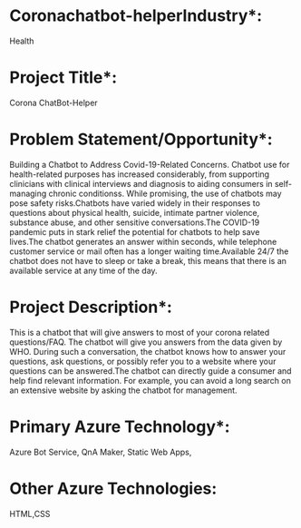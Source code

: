 # Coronachatbot-helperIndustry*:
Health

# Project Title*:
Corona ChatBot-Helper

# Problem Statement/Opportunity*:
Building a Chatbot to Address Covid-19-Related Concerns. Chatbot use for health-related purposes has increased considerably, from supporting clinicians with clinical interviews and diagnosis to aiding consumers in self-managing chronic conditionss. While promising, the use of chatbots may pose safety risks.Chatbots have varied widely in their responses to questions about physical health, suicide, intimate partner violence, substance abuse, and other sensitive conversations.The COVID-19 pandemic puts in stark relief the potential for chatbots to help save lives.The chatbot generates an answer within seconds, while telephone customer service or mail often has a longer waiting time.Available 24/7 the chatbot does not have to sleep or take a break, this means that there is an available service at any time of the day.

# Project Description*:
This is a chatbot that will give answers to most of your corona related questions/FAQ. The chatbot will give you answers from the data given by WHO. During such a conversation, the chatbot knows how to answer your questions, ask questions, or possibly refer you to a website where your questions can be answered.The chatbot can directly guide a consumer and help find relevant information. For example, you can avoid a long search on an extensive website by asking the chatbot for management.

# Primary Azure Technology*:
Azure Bot Service, QnA Maker, Static Web Apps,

# Other Azure Technologies:
HTML,CSS
